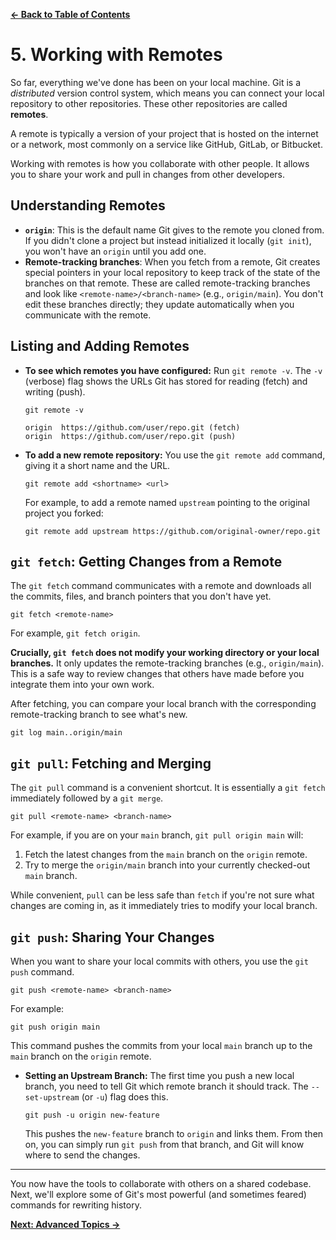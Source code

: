 [**&#8592; Back to Table of Contents**](./README.md)

# 5. Working with Remotes

So far, everything we've done has been on your local machine. Git is a *distributed* version control system, which means you can connect your local repository to other repositories. These other repositories are called **remotes**.

A remote is typically a version of your project that is hosted on the internet or a network, most commonly on a service like GitHub, GitLab, or Bitbucket.

Working with remotes is how you collaborate with other people. It allows you to share your work and pull in changes from other developers.

## Understanding Remotes

*   **`origin`**: This is the default name Git gives to the remote you cloned from. If you didn't clone a project but instead initialized it locally (`git init`), you won't have an `origin` until you add one.
*   **Remote-tracking branches**: When you fetch from a remote, Git creates special pointers in your local repository to keep track of the state of the branches on that remote. These are called remote-tracking branches and look like `<remote-name>/<branch-name>` (e.g., `origin/main`). You don't edit these branches directly; they update automatically when you communicate with the remote.

## Listing and Adding Remotes

*   **To see which remotes you have configured:**
    Run `git remote -v`. The `-v` (verbose) flag shows the URLs Git has stored for reading (fetch) and writing (push).
    ```/dev/null/remote.sh#L1-1
    git remote -v
    ```
    ```/dev/null/output.txt#L1-2
    origin  https://github.com/user/repo.git (fetch)
    origin  https://github.com/user/repo.git (push)
    ```

*   **To add a new remote repository:**
    You use the `git remote add` command, giving it a short name and the URL.
    ```/dev/null/remote.sh#L1-1
    git remote add <shortname> <url>
    ```
    For example, to add a remote named `upstream` pointing to the original project you forked:
    ```/dev/null/remote.sh#L1-1
    git remote add upstream https://github.com/original-owner/repo.git
    ```

## `git fetch`: Getting Changes from a Remote

The `git fetch` command communicates with a remote and downloads all the commits, files, and branch pointers that you don't have yet.

```/dev/null/fetch.sh#L1-1
git fetch <remote-name>
```
For example, `git fetch origin`.

**Crucially, `git fetch` does not modify your working directory or your local branches.** It only updates the remote-tracking branches (e.g., `origin/main`). This is a safe way to review changes that others have made before you integrate them into your own work.

After fetching, you can compare your local branch with the corresponding remote-tracking branch to see what's new.
```/dev/null/log.sh#L1-1
git log main..origin/main
```

## `git pull`: Fetching and Merging

The `git pull` command is a convenient shortcut. It is essentially a `git fetch` immediately followed by a `git merge`.

```/dev/null/pull.sh#L1-1
git pull <remote-name> <branch-name>
```
For example, if you are on your `main` branch, `git pull origin main` will:
1.  Fetch the latest changes from the `main` branch on the `origin` remote.
2.  Try to merge the `origin/main` branch into your currently checked-out `main` branch.

While convenient, `pull` can be less safe than `fetch` if you're not sure what changes are coming in, as it immediately tries to modify your local branch.

## `git push`: Sharing Your Changes

When you want to share your local commits with others, you use the `git push` command.

```/dev/null/push.sh#L1-1
git push <remote-name> <branch-name>
```

For example:
```/dev/null/push.sh#L1-1
git push origin main
```
This command pushes the commits from your local `main` branch up to the `main` branch on the `origin` remote.

*   **Setting an Upstream Branch:** The first time you push a new local branch, you need to tell Git which remote branch it should track. The `--set-upstream` (or `-u`) flag does this.
    ```/dev/null/push.sh#L1-1
    git push -u origin new-feature
    ```
    This pushes the `new-feature` branch to `origin` and links them. From then on, you can simply run `git push` from that branch, and Git will know where to send the changes.

---

You now have the tools to collaborate with others on a shared codebase. Next, we'll explore some of Git's most powerful (and sometimes feared) commands for rewriting history.

[**Next: Advanced Topics &#8594;**](./advanced-topics.md)